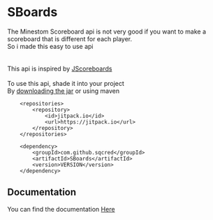 # SBoards
The Minestom Scoreboard api is not very good if you want to make a scoreboard that is different for each player.
<br> So i made this easy to use api
<br>
<br><br>
This api is inspired by [JScoreboards](https://github.com/JordanOsterberg/JScoreboards)
<br><br>
To use this api, shade it into your project<br>
By [downloading the jar](https://github.com/sqcred/SBoards/releases/latest)  or using maven
<br>
````
    <repositories>
		<repository>
		    <id>jitpack.io</id>
		    <url>https://jitpack.io</url>
		</repository>
	</repositories>
	
	<dependency>
	    <groupId>com.github.sqcred</groupId>
	    <artifactId>SBoards</artifactId>
	    <version>VERSION</version>
	</dependency>
````
## Documentation
You can find the documentation [Here](https://docs.sqcred.com/docs/sboards/)